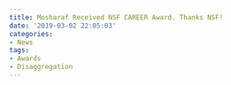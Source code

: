 ```yaml
---
title: Mosharaf Received NSF CAREER Award. Thanks NSF!
date: '2019-03-02 22:05:03'
categories:
- News
tags:
- Awards
- Disaggregation
---
```


